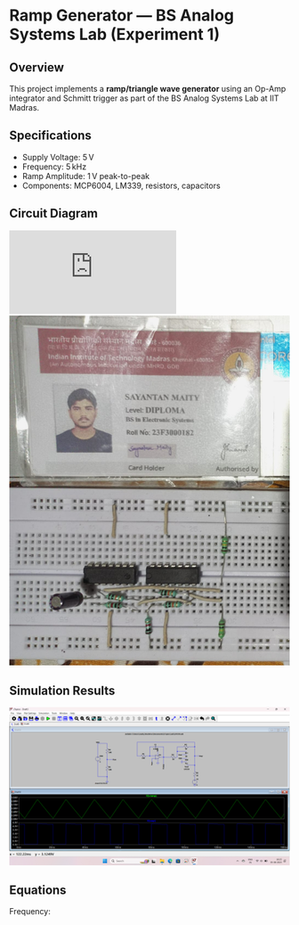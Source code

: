 # Ramp Generator — BS Analog Systems Lab (Experiment 1)

## Overview
This project implements a **ramp/triangle wave generator** using an Op-Amp integrator and Schmitt trigger as part of the BS Analog Systems Lab at IIT Madras.

## Specifications
- Supply Voltage: 5 V
- Frequency: 5 kHz
- Ramp Amplitude: 1 V peak-to-peak
- Components: MCP6004, LM339, resistors, capacitors

## Circuit Diagram
![Circuit Schematic](https://github.com/Sayantan-Maity-hub/Analog_Systems_Lab_Ramp_Generator/blob/main/Ramp%20circuit%20diagram.pdf)
![Real_circuit_image](https://github.com/Sayantan-Maity-hub/Analog_Systems_Lab_Ramp_Generator/blob/main/Real_circuit.jpg)

## Simulation Results
![Waveform](https://github.com/Sayantan-Maity-hub/Analog_Systems_Lab_Ramp_Generator/blob/main/LTspice%20output.png)


## Equations
Frequency:
